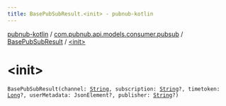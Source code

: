 ```yaml
---
title: BasePubSubResult.<init> - pubnub-kotlin
---
```


[pubnub-kotlin](../../index.html) / [com.pubnub.api.models.consumer.pubsub](../index.html) / [BasePubSubResult](index.html) / [&lt;init&gt;](./-init-.html)

# &lt;init&gt;

`BasePubSubResult(channel: `[`String`](https://kotlinlang.org/api/latest/jvm/stdlib/kotlin/-string/index.html)`, subscription: `[`String`](https://kotlinlang.org/api/latest/jvm/stdlib/kotlin/-string/index.html)`?, timetoken: `[`Long`](https://kotlinlang.org/api/latest/jvm/stdlib/kotlin/-long/index.html)`?, userMetadata: JsonElement?, publisher: `[`String`](https://kotlinlang.org/api/latest/jvm/stdlib/kotlin/-string/index.html)`?)`
